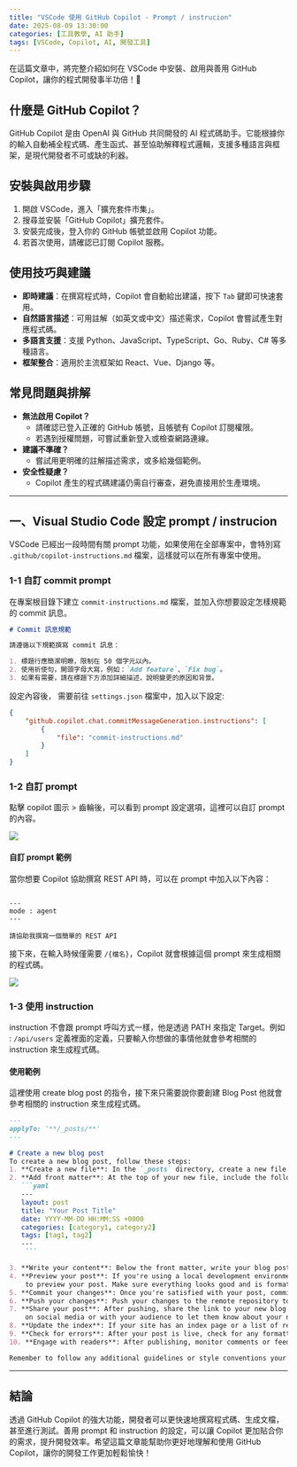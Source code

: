```yaml
---
title: "VSCode 使用 GitHub Copilot - Prompt / instrucion"
date: 2025-08-09 13:30:00
categories: [工具教學, AI 助手]
tags: [VSCode, Copilot, AI, 開發工具]
---
```


在這篇文章中，將完整介紹如何在 VSCode 中安裝、啟用與善用 GitHub Copilot，讓你的程式開發事半功倍！🚀

## 什麼是 GitHub Copilot？

GitHub Copilot 是由 OpenAI 與 GitHub 共同開發的 AI 程式碼助手。它能根據你的輸入自動補全程式碼、產生函式、甚至協助解釋程式邏輯，支援多種語言與框架，是現代開發者不可或缺的利器。

## 安裝與啟用步驟

1. 開啟 VSCode，進入「擴充套件市集」。
2. 搜尋並安裝「GitHub Copilot」擴充套件。
3. 安裝完成後，登入你的 GitHub 帳號並啟用 Copilot 功能。
4. 若首次使用，請確認已訂閱 Copilot 服務。

## 使用技巧與建議

- **即時建議**：在撰寫程式時，Copilot 會自動給出建議，按下 `Tab` 鍵即可快速套用。
- **自然語言描述**：可用註解（如英文或中文）描述需求，Copilot 會嘗試產生對應程式碼。
- **多語言支援**：支援 Python、JavaScript、TypeScript、Go、Ruby、C# 等多種語言。
- **框架整合**：適用於主流框架如 React、Vue、Django 等。

## 常見問題與排解

- **無法啟用 Copilot？**
  - 請確認已登入正確的 GitHub 帳號，且帳號有 Copilot 訂閱權限。
  - 若遇到授權問題，可嘗試重新登入或檢查網路連線。
- **建議不準確？**
  - 嘗試用更明確的註解描述需求，或多給幾個範例。
- **安全性疑慮？**
  - Copilot 產生的程式碼建議仍需自行審查，避免直接用於生產環境。

---


## 一、Visual Studio Code 設定 prompt / instrucion

VSCode 已經出一段時間有關 prompt 功能，如果使用在全部專案中，會特別寫 ``` .github/copilot-instructions.md ``` 檔案，這樣就可以在所有專案中使用。

### 1-1 自訂 commit prompt

在專案根目錄下建立 `commit-instructions.md` 檔案，並加入你想要設定怎樣規範的 commit 訊息。

```markdown
# Commit 訊息規範

請遵循以下規範撰寫 commit 訊息：

1. 標題行應簡潔明瞭，限制在 50 個字元以內。
2. 使用祈使句，開頭字母大寫，例如：`Add feature`、`Fix bug`。
3. 如果有需要，請在標題下方添加詳細描述，說明變更的原因和背景。

```

設定內容後， 需要前往 ```settings.json``` 檔案中，加入以下設定: 

```json
{
    "github.copilot.chat.commitMessageGeneration.instructions": [
        {
            "file": "commit-instructions.md"
        }
    ]
}
```

### 1-2 自訂 prompt

點擊 copilot 圖示 > 齒輪後，可以看到 prompt 設定選項，這裡可以自訂 prompt 的內容。

![](/image/20250809_17-44-53.png)

#### 自訂 prompt 範例
當你想要 Copilot 協助撰寫 REST API 時，可以在 prompt 中加入以下內容：

```

---
mode : agent
---

請協助我撰寫一個簡單的 REST API

```

接下來，在輸入時候僅需要 ```/{檔名}```，Copilot 就會根據這個 prompt 來生成相關的程式碼。

![](/image/20250809_18-41-22.png)


### 1-3 使用 instruction

instruction 不會跟 prompt 呼叫方式一樣，他是透過 PATH 來指定 Target。例如 : `/api/users` 定義裡面的定義，只要輸入你想做的事情他就會參考相關的 instruction 來生成程式碼。

#### 使用範例

這裡使用 create blog post 的指令，接下來只需要說你要創建 Blog Post 他就會參考相關的 instruction 來生成程式碼。

```md
---
applyTo: '**/_posts/**'
---

# Create a new blog post
To create a new blog post, follow these steps:
1. **Create a new file**: In the `_posts` directory, create a new file with the format `YYYY-MM-DD-title.md`, where `YYYY-MM-DD` is the date of the post and `title` is a descriptive title for your post.
2. **Add front matter**: At the top of your new file, include the following front matter:
   ```yaml
   ---
   layout: post
   title: "Your Post Title"
   date: YYYY-MM-DD HH:MM:SS +0000
   categories: [category1, category2]
   tags: [tag1, tag2]
   ---
    ```

3. **Write your content**: Below the front matter, write your blog post content in Markdown format. You can include headings, lists, images, and links as needed.
4. **Preview your post**: If you're using a local development environment, run your site
    to preview your post. Make sure everything looks good and is formatted correctly.
5. **Commit your changes**: Once you're satisfied with your post, commit the new file to your repository with a descriptive commit message.
6. **Push your changes**: Push your changes to the remote repository to make your post live.
7. **Share your post**: After pushing, share the link to your new blog post
    on social media or with your audience to let them know about your new content.
8. **Update the index**: If your site has an index page or a list of recent posts, make sure to update it to include your new post.
9. **Check for errors**: After your post is live, check for any formatting issues or errors. If you find any, edit the post and push the changes again.
10. **Engage with readers**: After publishing, monitor comments or feedback on your post and engage with your readers to foster community interaction.

Remember to follow any additional guidelines or style conventions your blog may have. Happy blogging!
```

---


## 結論 

透過 GitHub Copilot 的強大功能，開發者可以更快速地撰寫程式碼、生成文檔，甚至進行測試。善用 prompt 和 instruction 的設定，可以讓 Copilot 更加貼合你的需求，提升開發效率。希望這篇文章能幫助你更好地理解和使用 GitHub Copilot，讓你的開發工作更加輕鬆愉快！